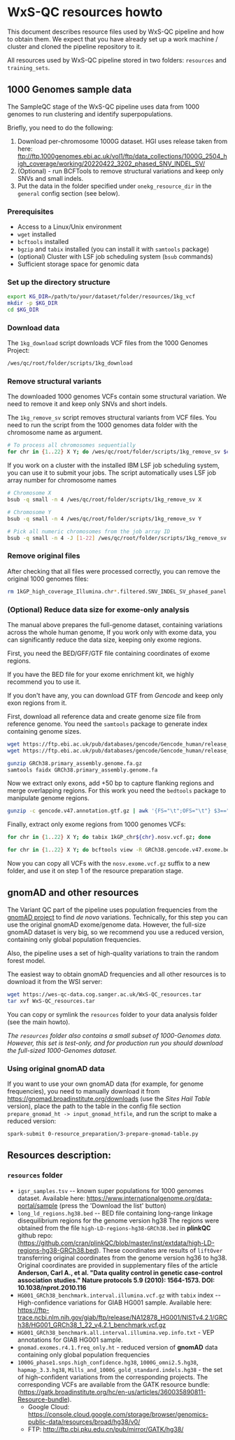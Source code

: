 # WxS-QC resources howto

This document describes resource files used by WxS-QC pipeline and how to obtain them.
We expect that you have already set up a work machine / cluster and
cloned the pipeline repository to it.

All resources used by WxS-QC pipeline stored in two folders:
`resources` and `training_sets`.

## 1000 Genomes sample data

The SampleQC stage of the WxS-QC pipeline uses data from 1000 genomes
to run clustering and identify superpopulations.

Briefly, you need to do the following:

1. Download per-chromosome 1000G dataset. HGI uses release taken from here:
   ftp://ftp.1000genomes.ebi.ac.uk/vol1/ftp/data_collections/1000G_2504_high_coverage/working/20220422_3202_phased_SNV_INDEL_SV/
2. (Optional) - run BCFTools to remove structural variations and keep only SNVs and small indels.
3. Put the data in the folder specified under `onekg_resource_dir` in the `general` config section (see below).

### Prerequisites
- Access to a Linux/Unix environment
- `wget` installed
- `bcftools` installed
- `bgzip` and `tabix` installed (you can install it with `samtools` package)
- (optional) Cluster with LSF job scheduling system (`bsub` commands)
- Sufficient storage space for genomic data

### Set up the directory structure

```bash
export KG_DIR=/path/to/your/dataset/folder/resources/1kg_vcf
mkdir -p $KG_DIR
cd $KG_DIR
```

### Download data

The `1kg_download` script downloads VCF files from the 1000 Genomes Project:

```bash
/wes/qc/root/folder/scripts/1kg_download
```

### Remove structural variants
The downloaded 1000 genomes VCFs contain some structural variation.
We need to remove it and keep only SNVs and short indels.

The `1kg_remove_sv` script removes structural variants from VCF files.
You need to run the script from the 1000 genomes data folder with the chromosome name as argument.

```bash
# To process all chromosomes sequentially
for chr in {1..22} X Y; do /wes/qc/root/folder/scripts/1kg_remove_sv $chr; done
```

If you work on a cluster with the installed IBM LSF job scheduling system,
you can use it to submit your jobs.
The script automatically uses LSF job array number for chromosome names

```bash
# Chromosome X
bsub -q small -n 4 /wes/qc/root/folder/scripts/1kg_remove_sv X

# Chromosome Y
bsub -q small -n 4 /wes/qc/root/folder/scripts/1kg_remove_sv Y

# Pick all numeric chromosomes from the job array ID
bsub -q small -n 4 -J [1-22] /wes/qc/root/folder/scripts/1kg_remove_sv
```

### Remove original files

After checking that all files were processed correctly,
you can remove the original 1000 genomes files:

```bash
rm 1kGP_high_coverage_Illumina.chr*.filtered.SNV_INDEL_SV_phased_panel.vcf.gz
```

### (Optional) Reduce data size for exome-only analysis

The manual above prepares the full-genome dataset, containing variations across the whole human genome,
If you work only with exome data, you can significantly reduce the data size,
keeping only exome regions.

First, you need the BED/GFF/GTF file containing coordinates of exome regions.

If you have the BED file for your exome enrichment kit,
we highly recommend you to use it.

If you don't have any, you can download GTF from _Gencode_ and keep only exon regions from it.

First, download all reference data and create genome size file from reference genome.
You need the `samtools` package to generate index containing genome sizes.

```bash
wget https://ftp.ebi.ac.uk/pub/databases/gencode/Gencode_human/release_47/GRCh38.primary_assembly.genome.fa.gz
wget https://ftp.ebi.ac.uk/pub/databases/gencode/Gencode_human/release_47/gencode.v47.annotation.gtf.gz

gunzip GRCh38.primary_assembly.genome.fa.gz
samtools faidx GRCh38.primary_assembly.genome.fa
```

Now we extract only exons, add +50 bp to capture flanking regions and merge overlapping regions.
For this work you need the `bedtools` package to manipulate genome regions.

```bash
gunzip -c gencode.v47.annotation.gtf.gz | awk '{FS="\t";OFS="\t"} $3=="exon"' | bedtools slop -g GRCh38.primary_assembly.genome.fa.fai -b 50 | bedtools sort -g GRCh38.primary_assembly.genome.fa.fai | bedtools merge > GRCh38.gencode.v47.exome.bed
```

Finally, extract only exome regions from 1000 genomes VCFs:

```bash
for chr in {1..22} X Y; do tabix 1kGP_chr${chr}.nosv.vcf.gz; done

for chr in {1..22} X Y; do bcftools view -R GRCh38.gencode.v47.exome.bed 1kGP_chr${chr}.nosv.vcf.gz -Oz > 1kGP_chr${chr}.nosv.exome.vcf.gz; done
```

Now you can copy all VCFs with the `nosv.exome.vcf.gz` suffix to a new folder,
and use it on step 1 of the resource preparation stage.

## gnomAD and other resources

The Variant QC part of the pipeline uses population frequencies from the
[gnomAD project](https://gnomad.broadinstitute.org/)
to find _de novo_ variations.
Technically, for this step you can use the original gnomAD exome/genome data.
However, the full-size gnomAD dataset is very big, so we recommend you use
a reduced version, containing only global population frequencies.

Also, the pipeline uses a set of high-quality variations to train the random forest model.

The easiest way to obtain gnomAD frequencies and all other resources
is to download it from the WSI server:

```bash
wget https://wes-qc-data.cog.sanger.ac.uk/WxS-QC_resources.tar
tar xvf WxS-QC_resources.tar
```

You can copy or symlink the
`resources` folder to your data analysis folder (see the main howto).

_The `resources` folder also contains a small subset of 1000-Genomes data.
However, this set is test-only, and for production run
you should download the full-sized 1000-Genomes dataset._


### Using original gnomAD data

If you want to use your own gnomAD data (for example, for genome frequencies),
  you need to manually download it from https://gnomad.broadinstitute.org/downloads
  (use the _Sites Hail Table_ version),
  place the path to the table in the config file section `prepare_gnomad_ht -> input_gnomad_htfile`,
  and run the script to make a reduced version:
  ```shell
  spark-submit 0-resource_preparation/3-prepare-gnomad-table.py
  ```

## Resources description:

### `resources` folder

* `igsr_samples.tsv` -- known super populations for 1000 genomes dataset.
  Available here: https://www.internationalgenome.org/data-portal/sample (press the 'Download the list' button)
* `long_ld_regions.hg38.bed` -- BED file containing long-range linkage disequilibrium regions for the genome version hg38
  The regions were obtained from the file `high-LD-regions-hg38-GRCh38.bed` in **plinkQC** github repo:
  (https://github.com/cran/plinkQC/blob/master/inst/extdata/high-LD-regions-hg38-GRCh38.bed).
  These coordinates are results of `liftOver` transferring original coordinates from the genome version hg36 to hg38.
  Original coordinates are provided in supplementary files of the article
  **Anderson, Carl A., et al. "Data quality control in genetic case-control association studies."
  Nature protocols 5.9 (2010): 1564-1573. DOI: 10.1038/nprot.2010.116**
* `HG001_GRCh38_benchmark.interval.illumina.vcf.gz` with `tabix` index -- High-confidence variations for GIAB HG001 sample.
  Available here: https://ftp-trace.ncbi.nlm.nih.gov/giab/ftp/release/NA12878_HG001/NISTv4.2.1/GRCh38/HG001_GRCh38_1_22_v4.2.1_benchmark.vcf.gz
* `HG001_GRCh38_benchmark.all.interval.illumina.vep.info.txt` - VEP annotations for GIAB HG001 sample.
* `gnomad.exomes.r4.1.freq_only.ht` - reduced version of **gnomAD** data containing only global population frequencies
* `1000G_phase1.snps.high_confidence.hg38`, `1000G_omni2.5.hg38`,
  `hapmap_3.3.hg38`, `Mills_and_1000G_gold_standard.indels.hg38` -
   the set of high-confident variations from the corresponding projects.
   The corresponding VCFs are available from the GATK resource bundle:
   (https://gatk.broadinstitute.org/hc/en-us/articles/360035890811-Resource-bundle).
   - Google Cloud: https://console.cloud.google.com/storage/browser/genomics-public-data/resources/broad/hg38/v0/
   - FTP: http://ftp.cbi.pku.edu.cn/pub/mirror/GATK/hg38/

